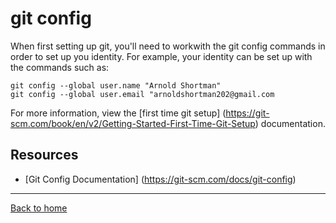 # git config
When first setting up git, you'll need to workwith the git config commands in order to set up you identity.
For example, your identity can be set up with the commands such as:
```
git config --global user.name "Arnold Shortman"
git config --global user.email "arnoldshortman202@gmail.com
```
For more information, view the [first time git setup] (https://git-scm.com/book/en/v2/Getting-Started-First-Time-Git-Setup) documentation.
## Resources
- [Git Config Documentation] (https://git-scm.com/docs/git-config)
---
[Back to home](../README.md)
